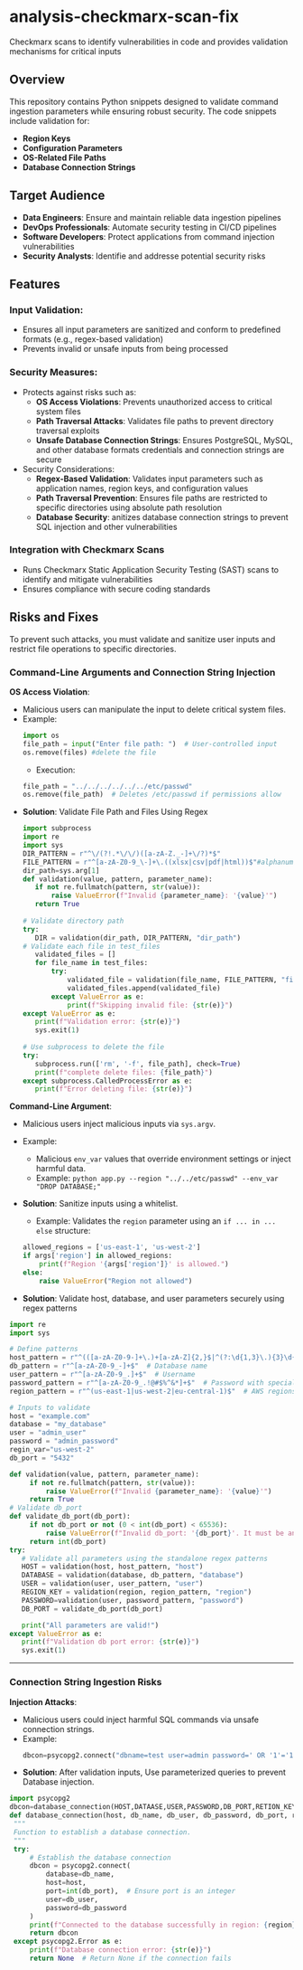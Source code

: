 # analysis-checkmarx-scan-fix

Checkmarx scans to identify vulnerabilities in code and provides validation mechanisms for critical inputs


## Overview

This repository contains Python snippets designed to validate command ingestion parameters while ensuring robust security. The code snippets include validation for:
- **Region Keys**
- **Configuration Parameters**
- **OS-Related File Paths**
- **Database Connection Strings**

## Target Audience

- **Data Engineers**: Ensure and maintain reliable data ingestion pipelines
- **DevOps Professionals**: Automate security testing in CI/CD pipelines
- **Software Developers**: Protect applications from command injection vulnerabilities
- **Security Analysts**: Identifie and addresse potential security risks

## Features

### Input Validation:
- Ensures all input parameters are sanitized and conform to predefined formats (e.g., regex-based validation)
- Prevents invalid or unsafe inputs from being processed
<!-- - Command Validation  Validates `sys.argv` inputs for `application_name`, `input_file`,`api_key`, `bucket_name`, `env_var`, `output_file` etc..
- Sanitizes OS path inputs to prevent access violations
- Implements file validation to ensure that files exist and maintain their integrity -->

### Security Measures:
- Protects against risks such as:
  - **OS Access Violations**: Prevents unauthorized access to critical system files
  - **Path Traversal Attacks**: Validates file paths to prevent directory traversal exploits
  - **Unsafe Database Connection Strings**: Ensures PostgreSQL, MySQL, and other database formats credentials and connection strings are secure
- Security Considerations:
  - **Regex-Based Validation**: Validates input parameters such as application names, region keys, and configuration values
  - **Path Traversal Prevention**: Ensures file paths are restricted to specific directories using absolute path resolution
  - **Database Security**: anitizes database connection strings to prevent SQL injection and other vulnerabilities
<!-- 
Connection String Validation
- Parses and validates database connection strings for secure ingestion
- Prevents injection attacks by sanitizing user-provided connection strings
- Supports validation for PostgreSQL, MySQL, and other database formats -->

### Integration with Checkmarx Scans

- Runs Checkmarx Static Application Security Testing (SAST) scans to identify and mitigate vulnerabilities
- Ensures compliance with secure coding standards

## Risks and Fixes
To prevent such attacks, you must validate and sanitize user inputs and restrict file operations to specific directories.
### Command-Line Arguments and Connection String Injection

**OS Access Violation**:
   - Malicious users can manipulate the input to delete critical system files.
   - Example: 
     ```python
     import os
     file_path = input("Enter file path: ")  # User-controlled input
     os.remove(files) #delete the file
     ```
     - Execution: 
     ```python
     file_path = "../../../../../../etc/passwd"
     os.remove(file_path)  # Deletes /etc/passwd if permissions allow
     ```
   <!-- - Execution:
     ```python
    # Simulating malicious input
     file_path = "../../../../../../etc/passwd"
     os.remove(file_path)  # Deletes /etc/passwd if permissions allow
     ``` -->
   - **Solution**: Validate File Path and Files Using Regex
     ```python
     import subprocess
     import re
     import sys
     DIR_PATTERN = r"^\/(?!.*\/\/)([a-zA-Z._-]+\/?)*$"
     FILE_PATTERN = r"^[a-zA-Z0-9_\-]+\.((xlsx|csv|pdf|html))$"#alphanumeric characters with specific extensions
     dir_path=sys.arg[1]
     def validation(value, pattern, parameter_name):
        if not re.fullmatch(pattern, str(value)):
            raise ValueError(f"Invalid {parameter_name}: '{value}'")
        return True
    
     # Validate directory path
     try:
        DIR = validation(dir_path, DIR_PATTERN, "dir_path")
     # Validate each file in test_files
        validated_files = []
        for file_name in test_files:
            try:
                validated_file = validation(file_name, FILE_PATTERN, "file_name")
                validated_files.append(validated_file)
            except ValueError as e:
                print(f"Skipping invalid file: {str(e)}")
     except ValueError as e:
        print(f"Validation error: {str(e)}")
        sys.exit(1)
    
     # Use subprocess to delete the file
     try:
        subprocess.run(['rm', '-f', file_path], check=True)
        print(f"complete delete files: {file_path}")
     except subprocess.CalledProcessError as e:
        print(f"Error deleting file: {str(e)}")
     ```


**Command-Line Argument**:

   - Malicious users inject malicious inputs via `sys.argv`.
   - Example:
     - Malicious `env_var` values that override environment settings or inject harmful data.
     - Example: `python app.py --region "../../etc/passwd" --env_var "DROP DATABASE;"`
   - **Solution**: Sanitize inputs using a whitelist.
     - Example: Validates the `region` parameter using an `if ... in ... else` structure:

     ```python
     allowed_regions = ['us-east-1', 'us-west-2']
     if args['region'] in allowed_regions:
         print(f"Region '{args['region']}' is allowed.")
     else:
         raise ValueError("Region not allowed")
     ```

   - **Solution**: Validate host, database, and user parameters securely using regex patterns

   ```python
   import re
   import sys

   # Define patterns
   host_pattern = r"^(([a-zA-Z0-9-]+\.)+[a-zA-Z]{2,}$|^(?:\d{1,3}\.){3}\d{1,3})$" #Hostname or IP address
   db_pattern = r"^[a-zA-Z0-9_-]+$"  # Database name
   user_pattern = r"^[a-zA-Z0-9_.]+$"  # Username
   password_pattern = r"^[a-zA-Z0-9_.!@#$%^&*]+$"  # Password with special characters
   region_pattern = r"^(us-east-1|us-west-2|eu-central-1)$"  # AWS regions whitelist

   # Inputs to validate
   host = "example.com"
   database = "my_database"
   user = "admin_user"
   password = "admin_password"
   regin_var="us-west-2"
   db_port = "5432"

   def validation(value, pattern, parameter_name):
        if not re.fullmatch(pattern, str(value)):
            raise ValueError(f"Invalid {parameter_name}: '{value}'")
        return True
   # Validate db_port
   def validate_db_port(db_port):
        if not db_port or not (0 < int(db_port) < 65536):
            raise ValueError(f"Invalid db_port: '{db_port}'. It must be an integer between 1 and 65535.")
        return int(db_port)
   try:
      # Validate all parameters using the standalone regex patterns
      HOST = validation(host, host_pattern, "host")
      DATABASE = validation(database, db_pattern, "database")
      USER = validation(user, user_pattern, "user")
      REGION_KEY = validation(region, region_pattern, "region")
      PASSWORD=validation(user, password_pattern, "password")
      DB_PORT = validate_db_port(db_port)

      print("All parameters are valid!")
   except ValueError as e:
      print(f"Validation db port error: {str(e)}")
      sys.exit(1)
   ```

---

### Connection String Ingestion Risks

**Injection Attacks**:
   - Malicious users could inject harmful SQL commands via unsafe connection strings.
   - Example:
     ```python
     dbcon=psycopg2.connect("dbname=test user=admin password=' OR '1'='1'")
     ```
   - **Solution**: After validation inputs,  Use parameterized queries to prevent Database injection.
   ```python
   import psycopg2
   dbcon=database_connection(HOST,DATAASE,USER,PASSWORD,DB_PORT,RETION_KEY)
   def database_connection(host, db_name, db_user, db_password, db_port, region):
    """
    Function to establish a database connection.
    """
    try:
        # Establish the database connection
        dbcon = psycopg2.connect(
            database=db_name,
            host=host,
            port=int(db_port),  # Ensure port is an integer
            user=db_user,
            password=db_password
        )
        print(f"Connected to the database successfully in region: {region}")
        return dbcon
    except psycopg2.Error as e:
        print(f"Database connection error: {str(e)}")
        return None  # Return None if the connection fails
   ```